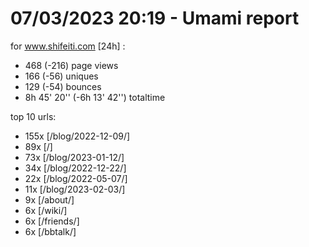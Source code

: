 # 07/03/2023 20:19 - Umami report
for www.shifeiti.com [24h] :

 - 468 (-216) page views
 - 166 (-56) uniques
 - 129 (-54) bounces
 - 8h 45' 20'' (-6h 13' 42'') totaltime


top 10 urls:
 - 155x [/blog/2022-12-09/]
 - 89x [/]
 - 73x [/blog/2023-01-12/]
 - 34x [/blog/2022-12-22/]
 - 22x [/blog/2022-05-07/]
 - 11x [/blog/2023-02-03/]
 - 9x [/about/]
 - 6x [/wiki/]
 - 6x [/friends/]
 - 6x [/bbtalk/]


